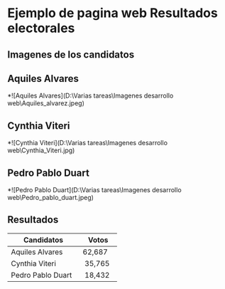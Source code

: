 # Ejemplo de pagina web Resultados electorales

## Imagenes de los candidatos

## Aquiles Alvares

*![Aquiles Alvares](D:\Varias tareas\Imagenes desarrollo web\Aquiles_alvarez.jpeg)

## Cynthia Viteri

*![Cynthia Viteri](D:\Varias tareas\Imagenes desarrollo web\Cynthia_Viteri.jpg)

## Pedro Pablo Duart

*![Pedro Pablo Duart](D:\Varias tareas\Imagenes desarrollo web\Pedro_pablo_duart.jpeg)


## Resultados

| Candidatos         | Votos   |
| -------            | --------|
| Aquiles Alvares    | 62,687  |
| Cynthia Viteri     | 35,765  |
| Pedro Pablo Duart  | 18,432  |
